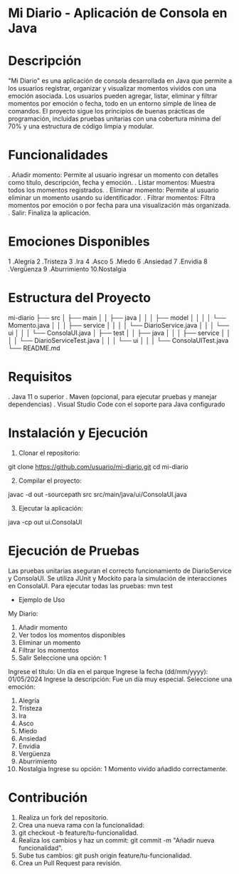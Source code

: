 # Mi Diario - Aplicación de Consola en Java
# Descripción
"Mi Diario" es una aplicación de consola desarrollada en Java que permite a los usuarios registrar, organizar y visualizar momentos vividos con una emoción asociada. Los usuarios pueden agregar, listar, eliminar y filtrar momentos por emoción o fecha, todo en un entorno simple de línea de comandos. El proyecto sigue los principios de buenas prácticas de programación, incluidas pruebas unitarias con una cobertura mínima del 70% y una estructura de código limpia y modular.
# Funcionalidades
. Añadir momento: Permite al usuario ingresar un momento con detalles como título, descripción, fecha y emoción.
. Listar momentos: Muestra todos los momentos registrados.
. Eliminar momento: Permite al usuario eliminar un momento usando su identificador.
. Filtrar momentos: Filtra momentos por emoción o por fecha para una visualización más organizada.
. Salir: Finaliza la aplicación.

# Emociones Disponibles
1 .Alegría
2 .Tristeza
3 .Ira
4 .Asco
5 .Miedo
6 .Ansiedad
7 .Envidia
8 .Vergüenza
9 .Aburrimiento
10.Nostalgia

# Estructura del Proyecto

mi-diario
├── src
│   ├── main
│   │   ├── java
│   │   │   ├── model
│   │   │   │   └── Momento.java
│   │   │   ├── service
│   │   │   │   └── DiarioService.java
│   │   │   └── ui
│   │   │       └── ConsolaUI.java
│   ├── test
│   │   ├── java
│   │   │   ├── service
│   │   │   │   └── DiarioServiceTest.java
│   │   │   └── ui
│   │   │       └── ConsolaUITest.java
└── README.md



# Requisitos
. Java 11 o superior
. Maven (opcional, para ejecutar pruebas y manejar dependencias)
. Visual Studio Code con el soporte para Java configurado

# Instalación y Ejecución
1. Clonar el repositorio:


git clone https://github.com/usuario/mi-diario.git
cd mi-diario

2. Compilar el proyecto:

javac -d out -sourcepath src src/main/java/ui/ConsolaUI.java

3. Ejecutar la aplicación:

java -cp out ui.ConsolaUI

# Ejecución de Pruebas
Las pruebas unitarias aseguran el correcto funcionamiento de DiarioService y ConsolaUI. Se utiliza JUnit y Mockito para la simulación de interacciones en ConsolaUI.
Para ejecutar todas las pruebas:
mvn test

* Ejemplo de Uso

My Diario:
1. Añadir momento
2. Ver todos los momentos disponibles
3. Eliminar un momento
4. Filtrar los momentos
5. Salir
Seleccione una opción: 1

Ingrese el título: Un día en el parque
Ingrese la fecha (dd/mm/yyyy): 01/05/2024
Ingrese la descripción: Fue un día muy especial.
Seleccione una emoción:
1. Alegría
2. Tristeza
3. Ira
4. Asco
5. Miedo
6. Ansiedad
7. Envidia
8. Vergüenza
9. Aburrimiento
10. Nostalgia
Ingrese su opción: 1
Momento vivido añadido correctamente.

# Contribución
1. Realiza un fork del repositorio.
2. Crea una nueva rama con la funcionalidad:
3. git checkout -b feature/tu-funcionalidad.
4. Realiza los cambios y haz un commit: git commit -m "Añadir nueva funcionalidad".
5. Sube tus cambios: git push origin feature/tu-funcionalidad.
6. Crea un Pull Request para revisión.